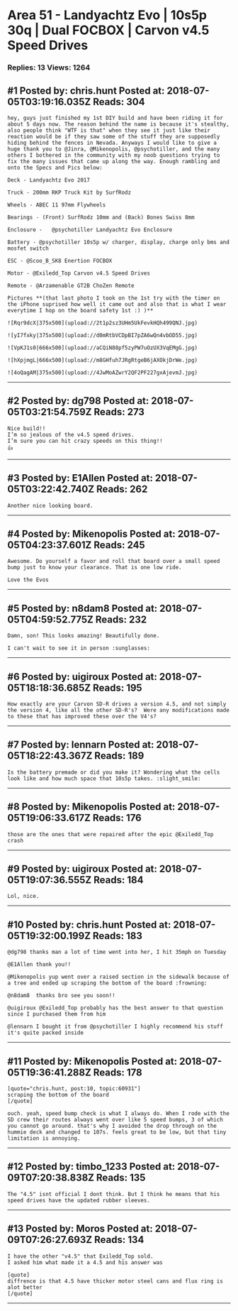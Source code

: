 # Area 51 - Landyachtz Evo &#124; 10s5p 30q &#124; Dual FOCBOX &#124; Carvon v4.5 Speed Drives

### Replies: 13 Views: 1264

## \#1 Posted by: chris.hunt Posted at: 2018-07-05T03:19:16.035Z Reads: 304

```
hey, guys just finished my 1st DIY build and have been riding it for about 5 days now. The reason behind the name is because it's stealthy, also people think "WTF is that" when they see it just like their reaction would be if they saw some of the stuff they are supposedly hiding behind the fences in Nevada. Anyways I would like to give a huge thank you to @Jinra, @Mikenopolis, @psychotiller, and the many others I bothered in the community with my noob questions trying to fix the many issues that came up along the way. Enough rambling and onto the Specs and Pics below:

Deck - Landyachtz Evo 2017

Truck - 200mm RKP Truck Kit by SurfRodz

Wheels - ABEC 11 97mm Flywheels
 
Bearings - (Front) SurfRodz 10mm and (Back) Bones Swiss 8mm

Enclosure -   @psychotiller Landyachtz Evo Enclosure

Battery - @psychotiller 10s5p w/ charger, display, charge only bms and mosfet switch

ESC - @Scoo_B_SK8 Enertion FOCBOX

Motor - @Exiledd_Top Carvon v4.5 Speed Drives

Remote - @Arzamenable GT2B ChoZen Remote

Pictures **(that last photo I took on the 1st try with the timer on the iPhone suprised how well it came out and also that is what I wear everytime I hop on the board safety 1st :) )**

![Rqr9dcX|375x500](upload://2t1p2sz3UHm5UkFevkHQh499QNJ.jpg)

![yI7fxky|375x500](upload://d0mRtbVCDpBI7pZA6wQn4vbOD55.jpg)

![VpKJ1s0|666x500](upload://aCQiN88pf5zyPW7uOzUX3VqEMgG.jpg)

![hXpjmgL|666x500](upload://m8GHfuh7JRgRtgeB6jAXOkjDrWe.jpg)

![4oQagAM|375x500](upload://4JwMoAZwrY2QF2PF227gxAjevmJ.jpg)
```

---
## \#2 Posted by: dg798 Posted at: 2018-07-05T03:21:54.759Z Reads: 273

```
Nice build!!
I’m so jealous of the v4.5 speed drives.
I’m sure you can hit crazy speeds on this thing!!
👍
```

---
## \#3 Posted by: E1Allen Posted at: 2018-07-05T03:22:42.740Z Reads: 262

```
Another nice looking board.
```

---
## \#4 Posted by: Mikenopolis Posted at: 2018-07-05T04:23:37.601Z Reads: 245

```
Awesome. Do yourself a favor and roll that board over a small speed bump just to know your clearance. That is one low ride. 

Love the Evos
```

---
## \#5 Posted by: n8dam8 Posted at: 2018-07-05T04:59:52.775Z Reads: 232

```
Damn, son! This looks amazing! Beautifully done.

I can't wait to see it in person :sunglasses:
```

---
## \#6 Posted by: uigiroux Posted at: 2018-07-05T18:18:36.685Z Reads: 195

```
How exactly are your Carvon SD-R drives a version 4.5, and not simply the version 4, like all the other SD-R's?  Were any modifications made to these that has improved these over the V4's?
```

---
## \#7 Posted by: lennarn Posted at: 2018-07-05T18:22:43.367Z Reads: 189

```
Is the battery premade or did you make it? Wondering what the cells look like and how much space that 10s5p takes. :slight_smile:
```

---
## \#8 Posted by: Mikenopolis Posted at: 2018-07-05T19:06:33.617Z Reads: 176

```
those are the ones that were repaired after the epic @Exiledd_Top crash
```

---
## \#9 Posted by: uigiroux Posted at: 2018-07-05T19:07:36.555Z Reads: 184

```
Lol, nice.
```

---
## \#10 Posted by: chris.hunt Posted at: 2018-07-05T19:32:00.199Z Reads: 183

```
@dg798 thanks man a lot of time went into her, I hit 35mph on Tuesday

@E1Allen thank you!!

@Mikenopolis yup went over a raised section in the sidewalk because of a tree and ended up scraping the bottom of the board :frowning:

@n8dam8  thanks bro see you soon!!

@uigiroux @Exiledd_Top probably has the best answer to that question since I purchased them from him

@lennarn I bought it from @psychotiller I highly recommend his stuff it's quite packed inside
```

---
## \#11 Posted by: Mikenopolis Posted at: 2018-07-05T19:36:41.288Z Reads: 178

```
[quote="chris.hunt, post:10, topic:60931"]
scraping the bottom of the board
[/quote]

ouch. yeah, speed bump check is what I always do. When I rode with the SD crew their routes always went over like 5 speed bumps, 3 of which you cannot go around. that's why I avoided the drop through on the hummie deck and changed to 107s. feels great to be low, but that tiny limitation is annoying.
```

---
## \#12 Posted by: timbo_1233 Posted at: 2018-07-09T07:20:38.838Z Reads: 135

```
The "4.5" isnt official I dont think. But I think he means that his speed drives have the updated rubber sleeves.
```

---
## \#13 Posted by: Moros Posted at: 2018-07-09T07:26:27.693Z Reads: 134

```
I have the other "v4.5" that Exiledd_Top sold.
I asked him what made it a 4.5 and his answer was

[quote]
diffrence is that 4.5 have thicker motor steel cans and flux ring is alot better
[/quote]
```

---
